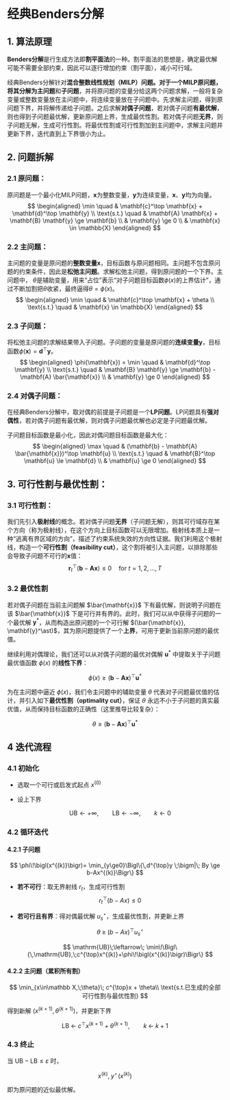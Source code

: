 # 经典Benders分解
## 1. 算法原理
**Benders分解**是行生成方法即**割平面法**的一种。割平面法的思想是，确定最优解可能不需要全部约束，因此可以逐行增加约束（割平面），减小可行域。

经典Benders分解针对**混合整数线性规划（MILP）**问题。对于一个MILP原问题，将其分解为**主问题**和**子问题**，并将原问题的变量分给这两个问题求解，一般将复杂变量或整数变量放在主问题中，将连续变量放在子问题中。先求解主问题，得到原问题下界，并将解传递给子问题。之后求解**对偶子问题**，若对偶子问题**有最优解**，则也得到子问题最优解，更新原问题上界，生成最优性割。若对偶子问题**无界**，则子问题无解，生成可行性割。将最优性割或可行性割加到主问题中，求解主问题并更新下界，迭代直到上下界很小为止。

## 2. 问题拆解
### 2.1 原问题：

原问题是一个最小化MILP问题，$\mathbf{x}$为整数变量，$\mathbf{y}$为连续变量，$\mathbf{x}$、$\mathbf{y}$均为向量。
$$
\begin{aligned}
\min \quad & \mathbf{c}^\top \mathbf{x} + \mathbf{d}^\top \mathbf{y} \\
\text{s.t.} \quad & \mathbf{A} \mathbf{x} + \mathbf{B} \mathbf{y} \ge \mathbf{b} \\
& \mathbf{y} \ge 0 \\
& \mathbf{x} \in \mathbb{X}
\end{aligned}
$$

### 2.2 主问题：

主问题的变量是原问题的**整数变量**$\mathbf{x}$，目标函数与原问题相同。主问题不包含原问题的约束条件，因此是**松弛主问题**。求解松弛主问题，得到原问题的一个下界。主问题中， $\theta$是辅助变量，用来“占位”表示“对子问题目标函数$\phi(x)$的上界估计”，通过不断加割把$\theta$收紧，最终逼得$\theta=\phi(x)$。
$$
\begin{aligned}
\min \quad & \mathbf{c}^\top \mathbf{x} +  \theta \\
\text{s.t.} \quad & \mathbf{x} \in \mathbb{X}
\end{aligned}
$$

### 2.3 子问题：

将松弛主问题的求解结果带入子问题。子问题的变量是原问题的**连续变量**$\mathbf{y}$，目标函数$\phi(\mathbf{x})=\mathbf{d}^\top \mathbf{y}$。
$$
\begin{aligned}
\phi(\mathbf{x}) = \min \quad & \mathbf{d}^\top \mathbf{y} \\
\text{s.t.} \quad & \mathbf{B} \mathbf{y} \ge \mathbf{b} - \mathbf{A} \bar{\mathbf{x}} \\
& \mathbf{y} \ge 0
\end{aligned}
$$

### 2.4 对偶子问题：
在经典Benders分解中，取对偶的前提是子问题是一个**LP问题**。LP问题具有**强对偶性**，若对偶子问题有最优解，则对偶子问题最优解也必定是子问题最优解。

子问题目标函数是最小化，因此对偶问题目标函数是最大化：
$$
\begin{aligned}
\max \quad & (\mathbf{b} - \mathbf{A} \bar{\mathbf{x}})^\top \mathbf{u} \\
\text{s.t.} \quad & \mathbf{B}^\top \mathbf{u} \le \mathbf{d} \\
& \mathbf{u} \ge 0
\end{aligned}
$$

## 3. 可行性割与最优性割：
### 3.1 可行性割：

我们先引入**极射线**的概念。若对偶子问题**无界**（子问题无解），则其可行域存在某个方向（称为极射线），在这个方向上目标函数可以无限增加。极射线本质上是一种“逃离有界区域的方向”，描述了约束系统失效的方向性证据。我们利用这个极射线，构造一个**可行性割（feasibility cut）**，这个割将被引入主问题，以排除那些会导致子问题不可行的$\mathbf{x}$值：
$$
\mathbf{r}_t^\top (\mathbf{b} - \mathbf{A}\mathbf{x}) \le 0 \quad \text{for } t = 1, 2, \dots, T
$$

### 3.2 最优性割

若对偶子问题在当前主问题解 $\bar{\mathbf{x}}$ 下有最优解，则说明子问题在该 $\bar{\mathbf{x}}$ 下是可行并有界的。此时，我们可以从中获得子问题的一个最优解 $\mathbf{y}^\ast$，从而构造出原问题的一个可行解 $(\bar{\mathbf{x}}, \mathbf{y}^\ast)$，其为原问题提供了一个**上界**，可用于更新当前原问题的最优值。

继续利用对偶理论，我们还可以从对偶子问题的最优对偶解 $\mathbf{u}^\ast$ 中提取关于子问题最优值函数 $\phi(x)$ 的**线性下界**：

$$
\phi(x) \ge (\mathbf{b} - \mathbf{A} \mathbf{x})^\top \mathbf{u}^\ast
$$

为在主问题中逼近 $\phi(x)$，我们令主问题中的辅助变量 $\theta$ 代表对子问题最优值的估计，并引入如下**最优性割（optimality cut）**，保证 $\theta$ 永远不小于子问题的真实最优值，从而保持目标函数的正确性（这里推导比较复杂）：

$$
\theta \ge (\mathbf{b} - \mathbf{A} \mathbf{x})^\top \mathbf{u}^\ast
$$

## 4 迭代流程

### 4.1 初始化
* 选取一个可行或启发式起点 $x^{(0)}$  
* 设上下界  

   $$
   \mathrm{UB}\leftarrow+\infty,\qquad
   \mathrm{LB}\leftarrow-\infty,\qquad
   k\leftarrow0
   $$


### 4.2 循环迭代

#### 4.2.1 子问题  
$$
\phi\!\bigl(x^{(k)}\bigr)=
\min_{y\ge0}\Bigl\{\,d^{\top}y \;\bigm|\; By \ge b-Ax^{(k)}\Bigr\}
$$

* **若不可行**：取无界射线 $r_t$，生成可行性割  
  $$
  r_t^{\top}(b-Ax)\le 0
  $$

* **若可行且有界**：得对偶最优解 $u_s^{\star}$，生成最优性割，并更新上界  

  $$
  \theta \;\ge\; (b-Ax)^{\top}u_s^{\star}
  $$

  $$
  \mathrm{UB}\;\leftarrow\;
  \min\!\Bigl\{\,\mathrm{UB},\;c^{\top}x^{(k)}+\phi\!\bigl(x^{(k)}\bigr)\Bigr\}
  $$

#### 4.2.2 主问题（累积所有割）  
$$
\min_{x\in\mathbb X,\;\theta}\; c^{\top}x + \theta\\
\text{s.t.已生成的全部可行性割与最优性割}
$$

得到新解 $\bigl(x^{(k+1)},\theta^{(k+1)}\bigr)$，并更新下界  

$$
\mathrm{LB}\;\leftarrow\;c^{\top}x^{(k+1)}+\theta^{(k+1)},\qquad
k\;\leftarrow\;k+1
$$


### 4.3 终止
当 $\mathrm{UB}-\mathrm{LB}\le\varepsilon$ 时，  

$$
x^{(k)},\;y^{\star}\!\bigl(x^{(k)}\bigr)
$$

即为原问题的近似最优解。
